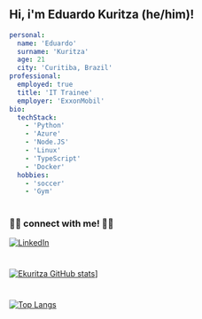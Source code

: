 ## Hi, i'm Eduardo Kuritza (he/him)!
```yaml
personal:
  name: 'Eduardo'
  surname: 'Kuritza'
  age: 21
  city: 'Curitiba, Brazil'
professional:
  employed: true
  title: 'IT Trainee'
  employer: 'ExxonMobil'
bio:
  techStack:
    - 'Python'
    - 'Azure'
    - 'Node.JS'
    - 'Linux'
    - 'TypeScript'
    - 'Docker'
  hobbies:
    - 'soccer'
    - 'Gym'
```
#
### 🤝🏻 connect with me! 🤝🏻

<a href="https://www.linkedin.com/in/eduardo-kuritza-2ab3a01ab/" ><img alt="LinkedIn" src="https://img.shields.io/badge/LinkedIn-Eduardo%20Kuritza-blue?style=flat-square&logo=linkedin&logoColor=blue" target="_blank"></a>
#
[![Ekuritza GitHub stats](https://github-readme-stats.vercel.app/api?username=ekuritza&theme=vue-dark&count_private=true)](https://github.com/ekuritza/)]
#
[![Top Langs](https://github-readme-stats.vercel.app/api/top-langs/?username=Ekuritza&hide=java,css,html)](https://github.com/Ekuritza)
